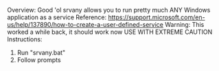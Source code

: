 Overview: Good 'ol srvany allows you to run pretty much ANY Windows application as a service
Reference: https://support.microsoft.com/en-us/help/137890/how-to-create-a-user-defined-service
Warning: This worked a while back, it should work now USE WITH EXTREME CAUTION
Instructions:
1. Run "srvany.bat"
2. Follow prompts